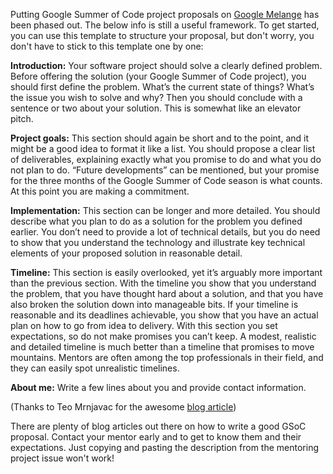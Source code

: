 Putting Google Summer of Code project proposals on [Google Melange](https://www.google-melange.com/archive/) has been phased out. The below info is still a useful framework.
To get started, you can use this template to structure your proposal, but don't worry, you don't have to stick to this template one by one:

  **Introduction:** Your software project should solve a clearly defined problem.
  Before offering the solution (your Google Summer of Code project), you should first define the problem.
  What’s the current state of things? What’s the issue you wish to solve and why?
  Then you should conclude with a sentence or two about your solution. This is somewhat like an elevator pitch.

  **Project goals:** This section should again be short and to the point, and it might be a good idea to format it like a list.
  You should propose a clear list of deliverables, explaining exactly what you promise to do and what you do not plan to do.
  “Future developments” can be mentioned, but your promise for the three months of the Google Summer of Code season is what counts.
  At this point you are making a commitment.

  **Implementation:** This section can be longer and more detailed.
  You should describe what you plan to do as a solution for the problem you defined earlier.
  You don’t need to provide a lot of technical details, but you do need to show that you understand the technology and illustrate key technical elements of your proposed solution in reasonable detail.

  **Timeline:** This section is easily overlooked, yet it’s arguably more important than the previous section.
  With the timeline you show that you understand the problem, that you have thought hard about a solution, and that you have also broken the solution down into manageable bits.
  If your timeline is reasonable and its deadlines achievable, you show that you have an actual plan on how to go from idea to delivery.
  With this section you set expectations, so do not make promises you can’t keep.
  A modest, realistic and detailed timeline is much better than a timeline that promises to move mountains.
  Mentors are often among the top professionals in their field, and they can easily spot unrealistic timelines.

  **About me:** Write a few lines about you and provide contact information.

 (Thanks to Teo Mrnjavac for the awesome [blog article](http://teom.org/blog/kde/how-to-write-a-kick-ass-proposal-for-google-summer-of-code/))

There are plenty of blog articles out there on how to write a good GSoC proposal.
Contact your mentor early and to get to know them and their expectations. Just copying and pasting the description from the mentoring project issue won't work!
